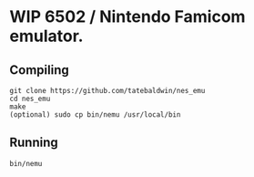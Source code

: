 # WIP 6502 / Nintendo Famicom emulator.
## Compiling
```
git clone https://github.com/tatebaldwin/nes_emu
cd nes_emu
make
(optional) sudo cp bin/nemu /usr/local/bin
```
## Running
```
bin/nemu
```